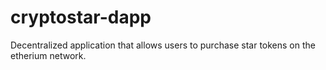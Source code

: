 # cryptostar-dapp
 Decentralized application that allows users to purchase star tokens on the etherium network.
